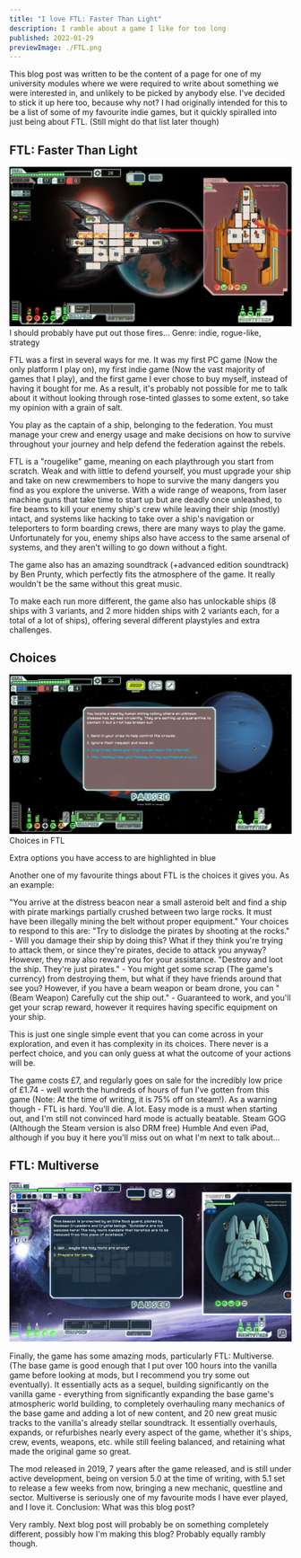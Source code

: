 ```yaml
---
title: "I love FTL: Faster Than Light"
description: I ramble about a game I like for too long
published: 2022-01-29
previewImage: ./FTL.png
---
```


This blog post was written to be the content of a page for one of my university modules where we were required to write about something we were interested in, and unlikely to be picked by anybody else. I've decided to stick it up here too, because why not?
I had originally intended for this to be a list of some of my favourite indie games, but it quickly spiralled into just being about FTL. (Still might do that list later though)

## FTL: Faster Than Light

![](./FTL.png)
I should probably have put out those fires... Genre: indie, rogue-like, strategy

FTL was a first in several ways for me. It was my first PC game (Now the only platform I play on), my first indie game (Now the vast majority of games that I play), and the first game I ever chose to buy myself, instead of having it bought for me. As a result, it's probably not possible for me to talk about it without looking through rose-tinted glasses to some extent, so take my opinion with a grain of salt.

You play as the captain of a ship, belonging to the federation. You must manage your crew and energy usage and make decisions on how to survive throughout your journey and help defend the federation against the rebels.

FTL is a "rougelike" game, meaning on each playthrough you start from scratch. Weak and with little to defend yourself, you must upgrade your ship and take on new crewmembers to hope to survive the many dangers you find as you explore the universe. With a wide range of weapons, from laser machine guns that take time to start up but are deadly once unleashed, to fire beams to kill your enemy ship's crew while leaving their ship (mostly) intact, and systems like hacking to take over a ship's navigation or teleporters to form boarding crews, there are many ways to play the game. Unfortunately for you, enemy ships also have access to the same arsenal of systems, and they aren't willing to go down without a fight.

The game also has an amazing soundtrack (+advanced edition soundtrack) by Ben Prunty, which perfectly fits the atmosphere of the game. It really wouldn't be the same without this great music.

To make each run more different, the game also has unlockable ships (8 ships with 3 variants, and 2 more hidden ships with 2 variants each, for a total of a lot of ships), offering several different playstyles and extra challenges.

## Choices

![](./FTLChoice.jpg)
Choices in FTL

Extra options you have access to are highlighted in blue

Another one of my favourite things about FTL is the choices it gives you. As an example:

"You arrive at the distress beacon near a small asteroid belt and find a ship with pirate markings partially crushed between two large rocks. It must have been illegally mining the belt without proper equipment."
Your choices to respond to this are:
"Try to dislodge the pirates by shooting at the rocks." - Will you damage their ship by doing this? What if they think you're trying to attack them, or since they're pirates, decide to attack you anyway? However, they may also reward you for your assistance.
"Destroy and loot the ship. They're just pirates." - You might get some scrap (The game's currency) from destroying them, but what if they have friends around that see you?
However, if you have a beam weapon or beam drone, you can "(Beam Weapon) Carefully cut the ship out." - Guaranteed to work, and you'll get your scrap reward, however it requires having specific equipment on your ship.

This is just one single simple event that you can come across in your exploration, and even it has complexity in its choices. There never is a perfect choice, and you can only guess at what the outcome of your actions will be.

The game costs £7, and regularly goes on sale for the incredibly low price of £1.74 - well worth the hundreds of hours of fun I've gotten from this game (Note: At the time of writing, it is 75% off on steam!). As a warning though - FTL is hard. You'll die. A lot. Easy mode is a must when starting out, and I'm still not convinced hard mode is actually beatable.
Steam
GOG (Although the Steam version is also DRM free)
Humble
And even iPad, although if you buy it here you'll miss out on what I'm next to talk about...

## FTL: Multiverse

![](./Multiverse.png)

Finally, the game has some amazing mods, particularly FTL: Multiverse. (The base game is good enough that I put over 100 hours into the vanilla game before looking at mods, but I recommend you try some out eventually). It essentially acts as a sequel, building significantly on the vanilla game - everything from significantly expanding the base game's atmospheric world building, to completely overhauling many mechanics of the base game and adding a lot of new content, and 20 new great music tracks to the vanilla's already stellar soundtrack. It essentially overhauls, expands, or refurbishes nearly every aspect of the game, whether it's ships, crew, events, weapons, etc. while still feeling balanced, and retaining what made the original game so great.

The mod released in 2019, 7 years after the game released, and is still under active development, being on version 5.0 at the time of writing, with 5.1 set to release a few weeks from now, bringing a new mechanic, questline and sector. Multiverse is seriously one of my favourite mods I have ever played, and I love it.
Conclusion: What was this blog post?

Very rambly. Next blog post will probably be on something completely different, possibly how I'm making this blog? Probably equally rambly though.
